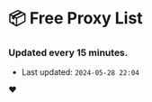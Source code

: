 # :package: Free Proxy List
### Updated every 15 minutes.

- Last updated: `2024-05-28 22:04`

:heart:
